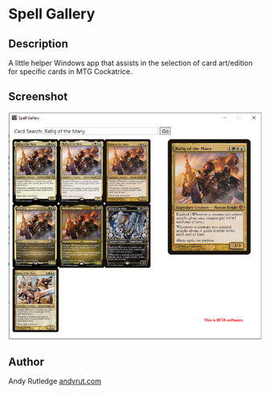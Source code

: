 # Spell Gallery

## Description
A little helper Windows app that assists in the selection of card art/edition for specific cards in MTG Cockatrice.

## Screenshot
![Spell Gallery screenshot](https://github.com/andyrut/spell-gallery/blob/master/screenshot.png "Spell Gallery screenshot")

## Author
Andy Rutledge
[andyrut.com](https://www.andyrut.com)